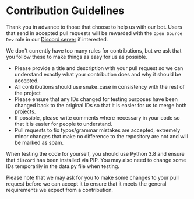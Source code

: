 # Contribution Guidelines

Thank you in advance to those that choose to help us with our bot. Users that send in accepted pull requests will be rewarded with the `Open Source Dev` role in our [Discord server](https://discord.gg/N9GRpSC) if interested.

We don't currently have too many rules for contributions, but we ask that you follow these to make things as easy for us as possible.
- Please provide a title and description with your pull request so we can understand exactly what your contribution does and why it should be accepted.
- All contributions should use snake_case in consistency with the rest of the project
- Please ensure that any IDs changed for testing purposes have been changed back to the original IDs so that it is easier for us to merge both projects.
- If possible, please write comments where necessary in your code so that it is easier for people to understand.
- Pull requests to fix typos/grammar mistakes are accepted, extremely minor changes that make no difference to the repository are not and will be marked as spam.

When testing the code for yourself, you should use Python 3.8 and ensure that `discord` has been installed via PIP. You may also need to change some IDs temporarily in the data.py file when testing.

Please note that we may ask for you to make some changes to your pull request before we can accept it to ensure that it meets the general requirements we expect from a contribution.
